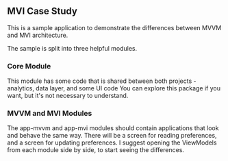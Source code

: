 ## MVI Case Study

This is a sample application to demonstrate the differences between MVVM and MVI architecture. 

The sample is split into three helpful modules.

### Core Module

This module has some code that is shared between both projects - analytics, data layer, and some UI code
You can explore this package if you want, but it's not necessary to understand.

### MVVM and MVI Modules

The app-mvvm and app-mvi modules should contain applications that look and behave the same way. There will
be a screen for reading preferences, and a screen for updating preferences. I suggest opening the ViewModels
from each module side by side, to start seeing the differences. 